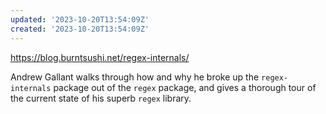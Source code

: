 ```yaml
---
updated: '2023-10-20T13:54:09Z'
created: '2023-10-20T13:54:09Z'
---
```

https://blog.burntsushi.net/regex-internals/

Andrew Gallant walks through how and why he broke up the `regex-internals` package out of the `regex` package, and gives a thorough tour of the current state of his superb `regex` library.
